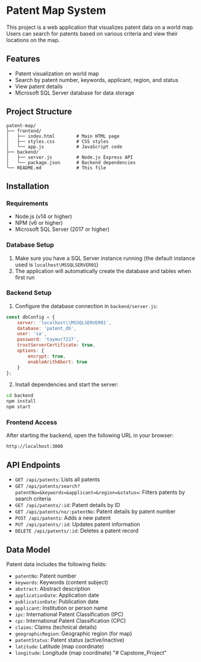 # Patent Map System

This project is a web application that visualizes patent data on a world map. Users can search for patents based on various criteria and view their locations on the map.

## Features

- Patent visualization on world map
- Search by patent number, keywords, applicant, region, and status
- View patent details
- Microsoft SQL Server database for data storage

## Project Structure

```
patent-map/
├── frontend/
│   ├── index.html        # Main HTML page
│   ├── styles.css        # CSS styles
│   └── app.js            # JavaScript code
├── backend/
│   ├── server.js         # Node.js Express API
│   └── package.json      # Backend dependencies
└── README.md             # This file
```

## Installation

### Requirements

- Node.js (v14 or higher)
- NPM (v6 or higher)
- Microsoft SQL Server (2017 or higher)

### Database Setup

1. Make sure you have a SQL Server instance running (the default instance used is `localhost\MSSQLSERVER01`)
2. The application will automatically create the database and tables when first run

### Backend Setup

1. Configure the database connection in `backend/server.js`:
```javascript
const dbConfig = {
    server: 'localhost\\MSSQLSERVER01',
    database: 'patent_db',
    user: 'sa',
    password: 'taymur7227',
    trustServerCertificate: true,
    options: {
        encrypt: true,
        enableArithAbort: true
    }
};
```

2. Install dependencies and start the server:
```bash
cd backend
npm install
npm start
```

### Frontend Access

After starting the backend, open the following URL in your browser:

```
http://localhost:3000
```

## API Endpoints

- `GET /api/patents`: Lists all patents
- `GET /api/patents/search?patentNo=&keywords=&applicant=&region=&status=`: Filters patents by search criteria
- `GET /api/patents/:id`: Patent details by ID
- `GET /api/patents/no/:patentNo`: Patent details by patent number
- `POST /api/patents`: Adds a new patent
- `PUT /api/patents/:id`: Updates patent information
- `DELETE /api/patents/:id`: Deletes a patent record

## Data Model

Patent data includes the following fields:

- `patentNo`: Patent number
- `keywords`: Keywords (content subject)
- `abstract`: Abstract description
- `applicationDate`: Application date
- `publicationDate`: Publication date
- `applicant`: Institution or person name
- `ipc`: International Patent Classification (IPC)
- `cpc`: International Patent Classification (CPC)
- `claims`: Claims (technical details)
- `geographicRegion`: Geographic region (for map)
- `patentStatus`: Patent status (active/inactive)
- `latitude`: Latitude (map coordinate)
- `longitude`: Longitude (map coordinate) "# Capstone_Project" 
